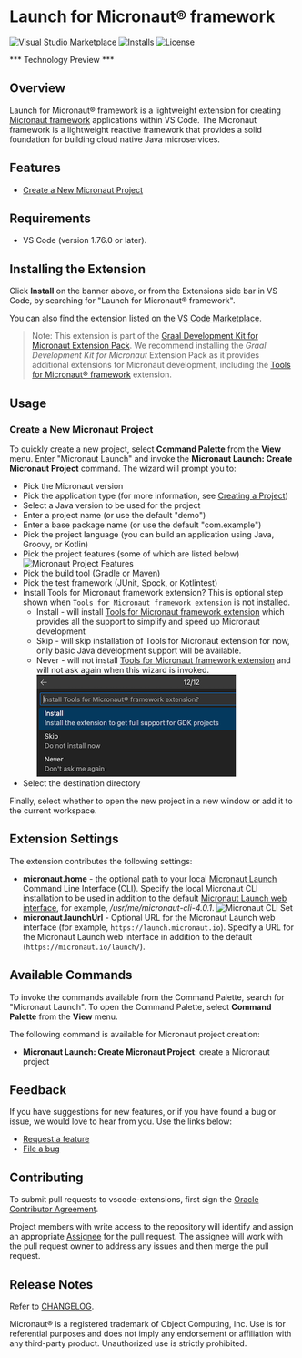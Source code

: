 # Launch for Micronaut&reg; framework
[![Visual Studio Marketplace](https://img.shields.io/visual-studio-marketplace/v/oracle-labs-graalvm.micronaut?style=for-the-badge&label=VS%20Marketplace&logo=visual-studio-code)](https://marketplace.visualstudio.com/items?itemName=oracle-labs-graalvm.micronaut)
[![Installs](https://img.shields.io/visual-studio-marketplace/i/oracle-labs-graalvm.micronaut?style=for-the-badge)](https://marketplace.visualstudio.com/items?itemName=oracle-labs-graalvm.micronaut)
[![License](https://img.shields.io/github/license/oracle/gdk-vscode-extensions?style=for-the-badge&logo=upl)](https://github.com/oracle/gdk-vscode-extensions/blob/main/LICENSE.txt)

*** Technology Preview ***

## Overview
Launch for Micronaut® framework is a lightweight extension for creating [Micronaut framework](https://micronaut.io/) applications within VS Code.
The Micronaut framework is a lightweight reactive framework that provides a solid foundation for building cloud native Java microservices.

## Features
* [Create a New Micronaut Project](#create-a-new-micronaut-project)

## Requirements
- VS Code (version 1.76.0 or later).

## Installing the Extension
Click **Install** on the banner above, or from the Extensions side bar in VS Code, by searching for "Launch for Micronaut® framework".

You can also find the extension listed on the [VS Code Marketplace](https://marketplace.visualstudio.com/items?itemName=oracle-labs-graalvm.micronaut).

> Note: This extension is part of the [Graal Development Kit for Micronaut Extension Pack](https://marketplace.visualstudio.com/items?itemName=oracle-labs-graalvm.graal-cloud-native-pack). We recommend installing the _Graal  Development Kit for Micronaut_ Extension Pack as it provides additional extensions for Micronaut development, including the [Tools for Micronaut® framework](https://marketplace.visualstudio.com/items?itemName=oracle-labs-graalvm.micronaut-tools) extension.

## Usage

### Create a New Micronaut Project

To quickly create a new project, select **Command Palette** from the **View** menu.
Enter "Micronaut Launch" and invoke the **Micronaut Launch: Create Micronaut Project** command.
The wizard will prompt you to:

- Pick the Micronaut version
- Pick the application type (for more information, see [Creating a Project](https://docs.micronaut.io/latest/guide/#createProject))
- Select a Java version to be used for the project
- Enter a project name (or use the default "demo")
- Enter a base package name (or use the default "com.example")
- Pick the project language (you can build an application using Java, Groovy, or Kotlin)
- Pick the project features (some of which are listed below)
  ![Micronaut Project Features](images/micronaut-project-features_view.png)
- Pick the build tool (Gradle or Maven)
- Pick the test framework (JUnit, Spock, or Kotlintest)
- Install Tools for Micronaut framework extension?  This is optional step shown when `Tools for Micronaut framework extension` is not installed.
    - Install - will install [Tools for Micronaut framework extension](https://marketplace.visualstudio.com/items?itemName=oracle-labs-graalvm.micronaut-tools) which provides all the support to simplify and speed up Micronaut development
    - Skip - will skip installation of Tools for Micronaut extension for now, only basic Java development support will be available.
    - Never - will not install [Tools for Micronaut framework extension](https://marketplace.visualstudio.com/items?itemName=oracle-labs-graalvm.micronaut-tools) and will not ask again when this wizard is invoked.
    ![Experimental Features](images/install-tools.png)
- Select the destination directory

Finally, select whether to open the new project in a new window or add it to the current workspace.

## Extension Settings

The extension contributes the following settings:

* __micronaut.home__ - the optional path to your local [Micronaut Launch](https://micronaut-projects.github.io/micronaut-starter/latest/guide/index.html#introduction) Command Line Interface (CLI).
Specify the local Micronaut CLI installation to be used in addition to the default [Micronaut Launch web interface](https://micronaut.io/launch/), for example, _/usr/me/micronaut-cli-4.0.1_.
 ![Micronaut CLI Set](images/micronaut-cli-setting.png)
* __micronaut.launchUrl__ - Optional URL for the Micronaut Launch web interface (for example, `https://launch.micronaut.io`).
Specify a URL for the Micronaut Launch web interface in addition to the default (`https://micronaut.io/launch/`).

## Available Commands

To invoke the commands available from the Command Palette, search for "Micronaut Launch".
To open the Command Palette, select **Command Palette** from the **View** menu.

The following command is available for Micronaut project creation:

* **Micronaut Launch: Create Micronaut Project**: create a Micronaut project

## Feedback

If you have suggestions for new features, or if you have found a bug or issue, we would love to hear from you. Use the links below:

* [Request a feature](https://github.com/oracle/gdk-vscode-extensions/issues/new?labels=enhancement)
* [File a bug](https://github.com/oracle/gdk-vscode-extensions/issues/new?labels=bug)

## Contributing

To submit pull requests to vscode-extensions, first sign the [Oracle Contributor Agreement](http://www.oracle.com/technetwork/community/oca-486395.html).

Project members with write access to the repository will identify and assign an appropriate [Assignee](https://help.github.com/articles/assigning-issues-and-pull-requests-to-other-github-users/) for the pull request.
The assignee will work with the pull request owner to address any issues and then merge the pull request.

## Release Notes

Refer to [CHANGELOG](CHANGELOG.md).

Micronaut® is a registered trademark of Object Computing, Inc. Use is for referential purposes and does not imply any endorsement or affiliation with any third-party product. Unauthorized use is strictly prohibited.
